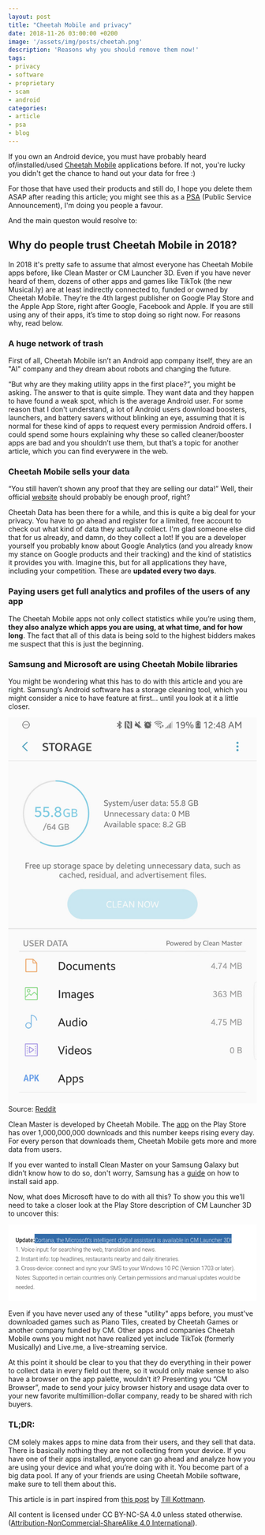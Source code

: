 ```yaml
---
layout: post
title: "Cheetah Mobile and privacy"
date: 2018-11-26 03:00:00 +0200
image: '/assets/img/posts/cheetah.png'
description: 'Reasons why you should remove them now!'
tags:
- privacy
- software
- proprietary
- scam
- android
categories:
- article
- psa
- blog
---
```


If you own an Android device, you must have probably heard of/installed/used [Cheetah Mobile](https://www.cmcm.com/en-us/) applications before. If not, you're lucky you didn't get the chance to hand out your data for free :)

For those that have used their products and still do, I hope you delete them ASAP after reading this article; you might see this as a [PSA](https://www.slanguide.com/what-does-psa-mean/) (Public Service Announcement), I'm doing you people a favour.

And the main queston would resolve to:

## Why do people trust Cheetah Mobile in 2018?

In 2018 it's pretty safe to assume that almost everyone has Cheetah Mobile apps before, like Clean Master or CM Launcher 3D. Even if you have never heard of them, dozens of other apps and games like TikTok (the new Musical.ly) are at least indirectly connected to, funded or owned by Cheetah Mobile. They’re the 4th largest publisher on Google Play Store and the Apple App Store, right after Google, Facebook and Apple. If you are still using any of their apps, it’s time to stop doing so right now. For reasons why, read below.

### A huge network of trash

First of all, Cheetah Mobile isn’t an Android app company itself, they are an "AI" company and they dream about robots and changing the future.

“But why are they making utility apps in the first place?”, you might be asking. The answer to that is quite simple. They want data and they happen to have found a weak spot, which is the average Android user. For some reason that I don't understand, a lot of Android users download boosters, launchers, and battery savers without blinking an eye, assuming that it is normal for these kind of apps to request every permission Android offers. I could spend some hours explaining why these so called cleaner/booster apps are bad and you shouldn’t use them, but that’s a topic for another article, which you can find everywere in the web.

### Cheetah Mobile sells your data

“You still haven’t shown any proof that they are selling our data!” Well, their official [website](http://data.cmcm.com) should probably be enough proof, right?

Cheetah Data has been there for a while, and this is quite a big deal for your privacy. You have to go ahead and register for a limited, free account to check out what kind of data they actually collect. I'm glad someone else did that for us already, and damn, do they collect a lot! If you are a developer yourself you probably know about Google Analytics (and you already know my stance on Google products and their tracking) and the kind of statistics it provides you with. Imagine this, but for all applications they have, including your competition. These are **updated every two days**.

### Paying users get full analytics and profiles of the users of any app

The Cheetah Mobile apps not only collect statistics while you’re using them, **they also analyze which apps you are using, at what time, and for how long**. The fact that all of this data is being sold to the highest bidders makes me suspect that this is just the beginning.

### Samsung and Microsoft are using Cheetah Mobile libraries

You might be wondering what this has to do with this article and you are right. Samsung’s Android software has a storage cleaning tool, which you might consider a nice to have feature at first... until you look at it a little closer.

![Samsung Cleaner](../assets/img/posts/samsung-cheetah.jpg)
Source: [Reddit](https://www.reddit.com/r/Android/comments/68rtn1/clean_master_is_what_samsung_uses_for_their/)

Clean Master is developed by Cheetah Mobile. The [app](https://play.google.com/store/apps/details?id=com.cleanmaster.mguard) on the Play Store has over 1,000,000,000 downloads and this number keeps rising every day. For every person that downloads them, Cheetah Mobile gets more and more data from users.

If you ever wanted to install Clean Master on your Samsung Galaxy but didn’t know how to do so, don't worry, Samsung has a [guide](https://www.samsung.com/uk/support/mobile-devices/how-do-i-get-the-clean-master-speed-booster-app-on-my-samsung-galaxy-device/) on how to install said app.

Now, what does Microsoft have to do with all this? To show you this we’ll need to take a closer look at the Play Store description of CM Launcher 3D to uncover this:

![CM Launcher 3D](../assets/img/posts/microsoft-cheetah.png)

Even if you have never used any of these "utility" apps before, you must've downloaded games such as Piano Tiles, created by Cheetah Games or another company funded by CM. Other apps and companies Cheetah Mobile owns you might not have realized yet include TikTok (formerly Musically) and Live.me, a live-streaming service.

At this point it should be clear to you that they do everything in their power to collect data in every field out there, so it would only make sense to also have a browser on the app palette, wouldn’t it? Presenting you “CM Browser”, made to send your juicy browser history and usage data over to your new favorite multimillion-dollar company, ready to be shared with rich buyers.

### TL;DR:

CM solely makes apps to mine data from their users, and they sell that data. There is basically nothing they are not collecting from your device. If you have one of their apps installed, anyone can go ahead and analyze how you are using your device and what you’re doing with it. You become part of a big data pool. If any of your friends are using Cheetah Mobile software, make sure to tell them about this.

This article is in part inspired from [this post](https://medium.com/melon-pancakes/cheetah-mobile-a-web-of-trash-2f2ee875f6e5) by [Till Kottmann](https://medium.com/@deletescape).

All content is licensed under CC BY-NC-SA 4.0 unless stated otherwise. ([Attribution-NonCommercial-ShareAlike 4.0 International](https://creativecommons.org/licenses/by-nc-sa/4.0/)).
